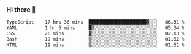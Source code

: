 ### Hi there 🌱
<!--START_SECTION:waka-->

```txt
TypeScript    17 hrs 36 mins  █████████████████████▓░░░   86.31 %
YAML          1 hr 5 mins     █▒░░░░░░░░░░░░░░░░░░░░░░░   05.34 %
CSS           26 mins         ▓░░░░░░░░░░░░░░░░░░░░░░░░   02.13 %
Bash          19 mins         ▒░░░░░░░░░░░░░░░░░░░░░░░░   01.62 %
HTML          19 mins         ▒░░░░░░░░░░░░░░░░░░░░░░░░   01.61 %
```

<!--END_SECTION:waka-->
<!--
**Dieg0raf/Dieg0raf** is a ✨ _special_ ✨ repository because its `README.md` (this file) appears on your GitHub profile.

Here are some ideas to get you started:

- 🔭 I’m currently working on ...
- 🌱 I’m currently learning ...
- 👯 I’m looking to collaborate on ...
- 🤔 I’m looking for help with ...
- 💬 Ask me about ...
- 📫 How to reach me: ...
- 😄 Pronouns: ...
- ⚡ Fun fact: ...
-->
